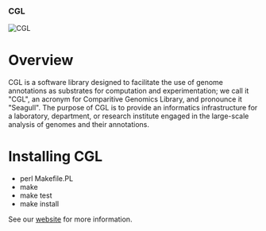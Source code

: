 ### CGL
![CGL](http://www.yandell-lab.org/images/CGL-Logo.png "CGL")

# Overview
CGL is a software library designed to facilitate the use of genome annotations as substrates for computation and experimentation; we call it "CGL", an acronym for Comparitive Genomics Library, and pronounce it "Seagull". The purpose of CGL is to provide an informatics infrastructure for a laboratory, department, or research institute engaged in the large-scale analysis of genomes and their annotations.

# Installing CGL
* perl Makefile.PL
* make
* make test
* make install

See our [website](http://www.yandell-lab.org/software/cgl.html) for more information.
